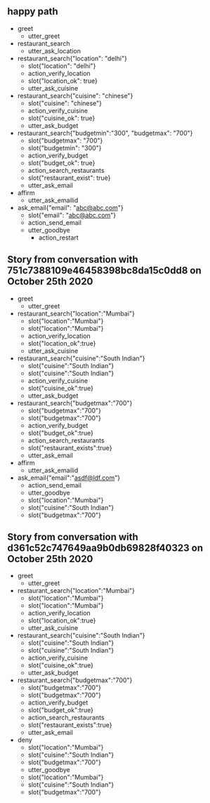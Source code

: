 ## happy path
* greet
  - utter_greet
* restaurant_search
  - utter_ask_location
* restaurant_search{"location": "delhi"}
    - slot{"location": "delhi"}
    - action_verify_location
    - slot{"location_ok": true}
    - utter_ask_cuisine
* restaurant_search{"cuisine": "chinese"}
    - slot{"cuisine": "chinese"}
    - action_verify_cuisine
    - slot{"cuisine_ok": true}
    - utter_ask_budget
* restaurant_search{"budgetmin":"300", "budgetmax": "700"}
    - slot{"budgetmax": "700"}
    - slot{"budgetmin": "300"}
    - action_verify_budget
    - slot{"budget_ok": true}
    - action_search_restaurants
    - slot{"restaurant_exist": true}    
    - utter_ask_email
* affirm
    - utter_ask_emailid
* ask_email{"email": "abc@abc.com"}
    - slot{"email": "abc@abc.com"}
    - action_send_email
    - utter_goodbye
        - action_restart

## Story from conversation with 751c7388109e46458398bc8da15c0dd8 on October 25th 2020

* greet
    - utter_greet
* restaurant_search{"location":"Mumbai"}
    - slot{"location":"Mumbai"}
    - slot{"location":"Mumbai"}
    - action_verify_location
    - slot{"location_ok":true}
    - utter_ask_cuisine
* restaurant_search{"cuisine":"South Indian"}
    - slot{"cuisine":"South Indian"}
    - slot{"cuisine":"South Indian"}
    - action_verify_cuisine
    - slot{"cuisine_ok":true}
    - utter_ask_budget
* restaurant_search{"budgetmax":"700"}
    - slot{"budgetmax":"700"}
    - slot{"budgetmax":"700"}
    - action_verify_budget
    - slot{"budget_ok":true}
    - action_search_restaurants
    - slot{"restaurant_exists":true}
    - utter_ask_email
* affirm
    - utter_ask_emailid
* ask_email{"email":"asdf@ldf.com"}
    - action_send_email
    - utter_goodbye
    - slot{"location":"Mumbai"}
    - slot{"cuisine":"South Indian"}
    - slot{"budgetmax":"700"}

## Story from conversation with d361c52c747649aa9b0db69828f40323 on October 25th 2020

* greet
    - utter_greet
* restaurant_search{"location":"Mumbai"}
    - slot{"location":"Mumbai"}
    - slot{"location":"Mumbai"}
    - action_verify_location
    - slot{"location_ok":true}
    - utter_ask_cuisine
* restaurant_search{"cuisine":"South Indian"}
    - slot{"cuisine":"South Indian"}
    - slot{"cuisine":"South Indian"}
    - action_verify_cuisine
    - slot{"cuisine_ok":true}
    - utter_ask_budget
* restaurant_search{"budgetmax":"700"}
    - slot{"budgetmax":"700"}
    - slot{"budgetmax":"700"}
    - action_verify_budget
    - slot{"budget_ok":true}
    - action_search_restaurants
    - slot{"restaurant_exists":true}
    - utter_ask_email
* deny
    - slot{"location":"Mumbai"}
    - slot{"cuisine":"South Indian"}
    - slot{"budgetmax":"700"}
    - utter_goodbye
    - slot{"location":"Mumbai"}
    - slot{"cuisine":"South Indian"}
    - slot{"budgetmax":"700"}

